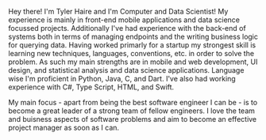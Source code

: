 Hey there! I'm Tyler Haire and I'm Computer and Data Scientist!
My experience is mainly in front-end mobile applications and data science focussed projects.
Additionally I've had experience with the back-end of systems both in terms of managing endpoints and the writing business logic for querying data.
Having worked primarly for a startup my strongest skill is learning new techniques, languages, conventions, etc. in order to solve the problem.
As such my main strengths are in mobile and web development, UI design, and statistical analysis and data science applications.
Language wise I'm proficient in Python, Java, C, and Dart. I've also had working experience with C#, Type Script, HTML, and Swift.

My main focus - apart from being the best software engineer I can be - is to become a great leader of a strong team of fellow engineers.
I love the team and buisness aspects of software problems and aim to become an effective project manager as soon as I can.



<!---
TylerJHaire/TylerJHaire is a ✨ special ✨ repository because its `README.md` (this file) appears on your GitHub profile.
You can click the Preview link to take a look at your changes.
--->
